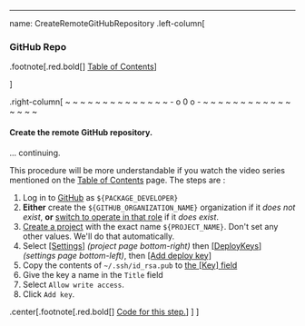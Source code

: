 ---
name: CreateRemoteGitHubRepository
.left-column[
  ### GitHub Repo
.footnote[.red.bold[] [Table of Contents](./)] 
<!-- H -->]
.right-column[
~ ~ ~ ~ ~ ~ ~ ~ ~ ~ ~ ~ ~ ~ - o 0 o - ~ ~ ~ ~ ~ ~ ~ ~ ~ ~ ~ ~ ~ ~ ~ ~

#### Create the **remote** GitHub repository.

... continuing.

This procedure will be more understandable if you watch the video series mentioned on the [Table of Contents](./) page. The steps are :

1. Log in to [GitHub](https://github.com/) as ```${PACKAGE_DEVELOPER}```
1. **Either** create the ```${GITHUB_ORGANIZATION_NAME}``` organization if it *does not exist*, **or** <a href='http://i.imgur.com/7wHRARZ.png' target='_blank'>switch to operate in that role</a> if it *does exist*.
1. <a href='http://i.imgur.com/X2K6NJf.png' target='_blank'>Create a project</a> with the exact name ```${PROJECT_NAME}```. Don't set any other values. We'll do that automatically.
1. Select <a href='http://i.imgur.com/VKCUsx4.png' target='_blank'>[Settings]</a> *(project page bottom-right)* then <a href='http://i.imgur.com/lZfef0a.png' target='_blank'>[DeployKeys]</a> *(settings page bottom-left)*, then <a href='http://i.imgur.com/njWlTvX.png' target='_blank'>[Add deploy key]</a>
1. Copy the contents of ```~/.ssh/id_rsa.pub``` to <a href='http://i.imgur.com/70Lsp1u.png' target='_blank'>the [Key] field</a>
1. Give the key a name in the ```Title``` field
1. Select ```Allow write access```.
1. Click ```Add key```.



<!-- Code for this begins at line #256 -->
<!-- B -->
.center[.footnote[.red.bold[] <a href="https://github.com/martinhbramwell/Meteor-CI-Tutorial/blob/master/Part02_VersionControlInTheCloud.sh#L256" target="_blank">Code for this step.</a>] ]
]
